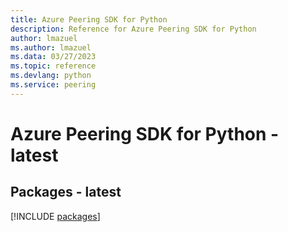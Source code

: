 ```yaml
---
title: Azure Peering SDK for Python
description: Reference for Azure Peering SDK for Python
author: lmazuel
ms.author: lmazuel
ms.data: 03/27/2023
ms.topic: reference
ms.devlang: python
ms.service: peering
---
```

# Azure Peering SDK for Python - latest
## Packages - latest
[!INCLUDE [packages](peering-index.md)]